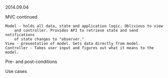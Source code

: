 2014.09.04

MVC continued

    Model - holds all data, state and application logic. Oblivious to view 
        and controller. Provides API to retrieve state and send notifications 
        of state changes to "observer."
    View - presentation of model. Gets data directly from model.
    Controller - Takes user input and figures out what it means to the model. 

Pre- and post-conditions

Use cases

